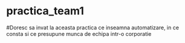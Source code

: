 # practica_team1

#Doresc sa invat la aceasta practica ce inseamna automatizare, in ce consta si ce presupune munca de echipa intr-o corporatie
